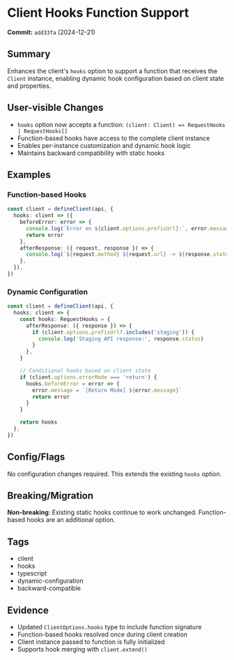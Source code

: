 # Client Hooks Function Support

**Commit:** `add33fa` (2024-12-21)

## Summary

Enhances the client's `hooks` option to support a function that receives the `Client` instance, enabling dynamic hook configuration based on client state and properties.

## User-visible Changes

- `hooks` option now accepts a function: `(client: Client) => RequestHooks | RequestHooks[]`
- Function-based hooks have access to the complete client instance
- Enables per-instance customization and dynamic hook logic
- Maintains backward compatibility with static hooks

## Examples

### Function-based Hooks

```typescript
const client = defineClient(api, {
  hooks: client => ({
    beforeError: error => {
      console.log(`Error on ${client.options.prefixUrl}:`, error.message)
      return error
    },
    afterResponse: ({ request, response }) => {
      console.log(`${request.method} ${request.url} -> ${response.status}`)
    },
  }),
})
```

### Dynamic Configuration

```typescript
const client = defineClient(api, {
  hooks: client => {
    const hooks: RequestHooks = {
      afterResponse: ({ response }) => {
        if (client.options.prefixUrl?.includes('staging')) {
          console.log('Staging API response:', response.status)
        }
      },
    }

    // Conditional hooks based on client state
    if (client.options.errorMode === 'return') {
      hooks.beforeError = error => {
        error.message = `[Return Mode] ${error.message}`
        return error
      }
    }

    return hooks
  },
})
```

## Config/Flags

No configuration changes required. This extends the existing `hooks` option.

## Breaking/Migration

**Non-breaking**: Existing static hooks continue to work unchanged. Function-based hooks are an additional option.

## Tags

- client
- hooks
- typescript
- dynamic-configuration
- backward-compatible

## Evidence

- Updated `ClientOptions.hooks` type to include function signature
- Function-based hooks resolved once during client creation
- Client instance passed to function is fully initialized
- Supports hook merging with `client.extend()`
